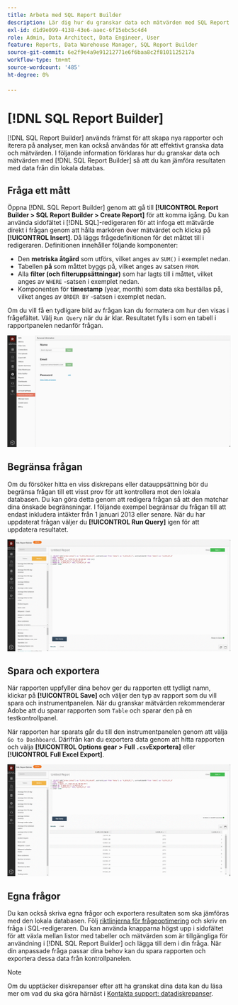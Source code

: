 ```yaml
---
title: Arbeta med SQL Report Builder
description: Lär dig hur du granskar data och mätvärden med SQL Report Builder så att du kan jämföra resultaten med data från din lokala databas.
exl-id: d1d9e099-4138-43e6-aaec-6f15ebc5c4d4
role: Admin, Data Architect, Data Engineer, User
feature: Reports, Data Warehouse Manager, SQL Report Builder
source-git-commit: 6e2f9e4a9e91212771e6f6baa8c2f8101125217a
workflow-type: tm+mt
source-wordcount: '485'
ht-degree: 0%

---
```


# [!DNL SQL Report Builder]

[!DNL SQL Report Builder] används främst för att skapa nya rapporter och iterera på analyser, men kan också användas för att effektivt granska data och mätvärden. I följande information förklaras hur du granskar data och mätvärden med [!DNL SQL Report Builder] så att du kan jämföra resultaten med data från din lokala databas.

## Fråga ett mått

Öppna [!DNL SQL Report Builder] genom att gå till **[!UICONTROL Report Builder > SQL Report Builder > Create Report]** för att komma igång. Du kan använda sidofältet i [!DNL SQL]-redigeraren för att infoga ett mätvärde direkt i frågan genom att hålla markören över mätvärdet och klicka på **[!UICONTROL Insert]**. Då läggs frågedefinitionen för det måttet till i redigeraren. Definitionen innehåller följande komponenter:

- Den **metriska åtgärd** som utförs, vilket anges av `SUM()` i exemplet nedan.
- Tabellen **på** som måttet byggs på, vilket anges av satsen `FROM`.
- Alla **filter (och filteruppsättningar)** som har lagts till i måttet, vilket anges av `WHERE` -satsen i exemplet nedan.
- Komponenten för **timestamp** (year, month) som data ska beställas på, vilket anges av `ORDER BY` -satsen i exemplet nedan.

Om du vill få en tydligare bild av frågan kan du formatera om hur den visas i frågefältet. Välj `Run Query` när du är klar. Resultatet fylls i som en tabell i rapportpanelen nedanför frågan.

![](../../assets/run-query-results.gif)

## Begränsa frågan

Om du försöker hitta en viss diskrepans eller datauppsättning bör du begränsa frågan till ett visst prov för att kontrollera mot den lokala databasen. Du kan göra detta genom att redigera frågan så att den matchar dina önskade begränsningar. I följande exempel begränsar du frågan till att endast inkludera intäkter från 1 januari 2013 eller senare. När du har uppdaterat frågan väljer du **[!UICONTROL Run Query]** igen för att uppdatera resultatet.

![](../../assets/restricting-query.gif)

## Spara och exportera

När rapporten uppfyller dina behov ger du rapporten ett tydligt namn, klickar på **[!UICONTROL Save]** och väljer den typ av rapport som du vill spara och instrumentpanelen. När du granskar mätvärden rekommenderar Adobe att du sparar rapporten som `Table` och sparar den på en testkontrollpanel.

När rapporten har sparats går du till den instrumentpanelen genom att välja `Go to Dashboard`. Därifrån kan du exportera data genom att hitta rapporten och välja **[!UICONTROL Options gear > Full `.csv`Exportera]** eller **[!UICONTROL Full Excel Export]**.

![](../../assets/export-dboard-data.gif)

## Egna frågor

Du kan också skriva egna frågor och exportera resultaten som ska jämföras med den lokala databasen. Följ [riktlinjerna för frågeoptimering](../../best-practices/optimizing-your-sql-queries.md) och skriv en fråga i SQL-redigeraren. Du kan använda knapparna högst upp i sidofältet för att växla mellan listor med tabeller och mätvärden som är tillgängliga för användning i [!DNL SQL Report Builder] och lägga till dem i din fråga. När din anpassade fråga passar dina behov kan du spara rapporten och exportera dessa data från kontrollpanelen.

>[!NOTE]
>
>Om du upptäcker diskrepanser efter att ha granskat dina data kan du läsa mer om vad du ska göra härnäst i [Kontakta support: datadiskrepanser](https://experienceleague.adobe.com/docs/commerce-knowledge-base/kb/troubleshooting/miscellaneous/mbi-data-discrepancies.html?lang=sv-SE).
